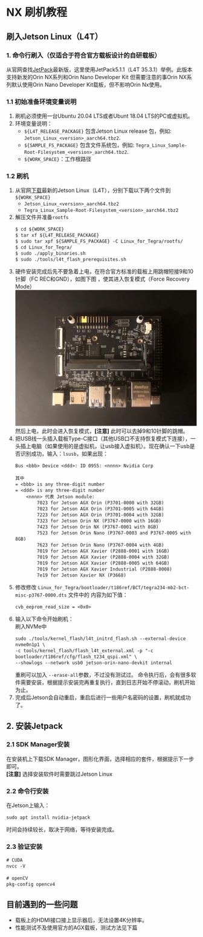 # NX 刷机教程
## 刷入Jetson Linux（L4T）
### 1. 命令行刷入（仅适合于符合官方载板设计的自研载板）
从官网查找[JetPack](https://developer.nvidia.com/embedded/jetpack-archive)最新版，这里使用JetPack5.1.1（L4T 35.3.1）举例。此版本支持新发的Orin NX系列和Orin Nano Developer Kit 但需要注意的事Orin NX系列默认使用Orin Nano Developer Kit载板，但不影响Orin Nx使用。 
### 1.1 初始准备环境变量说明
1. 刷机必须使用一台Ubuntu 20.04 LTS或者Ubunt 18.04 LTS的PC或虚拟机。  
2. 环境变量说明： 
    * `${L4T_RELEASE_PACKAGE}` 包含Jetson Linux release 包，例如: `Jetson_Linux_<version>_aarch64.tbz2`.
    * `${SAMPLE_FS_PACKAGE}` 包含文件系统包，例如: `Tegra_Linux_Sample-Root-Filesystem_<version>_aarch64.tbz2`.
    * `${WORK_SPACE}`：工作根路径

### 1.2 刷机
1. 从官网[下载](https://developer.nvidia.com/linux-tegra)最新的Jetson Linux（L4T），分别下载以下两个文件到`${WORK_SPACE}`
    * `Jetson_Linux_<version>_aarch64.tbz2`
    * `Tegra_Linux_Sample-Root-Filesystem_<version>_aarch64.tbz2`
2. 解压文件并准备`rootfs`
    ```
    $ cd ${WORK_SPACE}
    $ tar xf ${L4T_RELEASE_PACKAGE}
    $ sudo tar xpf ${SAMPLE_FS_PACKAGE} -C Linux_for_Tegra/rootfs/
    $ cd Linux_for_Tegra/
    $ sudo ./apply_binaries.sh
    $ sudo ./tools/l4t_flash_prerequisites.sh
    ```
3. 硬件安装完成后先不要急着上电，在符合官方标准的载板上用跳帽短接9和10针脚（FC REC和GND），如图下图 ，使其进入恢复模式（Force Recovery Mode）  
![](../resources/recovery_mode.png)   
然后上电，此时会进入恢复模式，**[注意]** 此时可以去掉9和10针脚的跳帽。
4. 把USB线一头插入载板Type-C接口（其他USB口不支持恢复模式下连接），一头插上电脑（如果使用的是虚拟机，让usb接入虚拟机）。现在确认一下usb是否识别成功，输入：`lsusb`，如果出现：
    ```
    Bus <bbb> Device <ddd>: ID 0955: <nnnn> Nvidia Corp 

    其中
    = <bbb> is any three-digit number
    = <ddd> is any three-digit number
        <nnnn> 代表 Jetson module:
            7023 for Jetson AGX Orin (P3701-0000 with 32GB)
            7023 for Jetson AGX Orin (P3701-0005 with 64GB)
            7223 for Jetson AGX Orin (P3701-0004 with 32GB)
            7323 for Jetson Orin NX (P3767-0000 with 16GB)
            7423 for Jetson Orin NX (P3767-0001 with 8GB)
            7523 for Jetson Orin Nano (P3767-0003 and P3767-0005 with 8GB)
            7623 for Jetson Orin Nano (P3767-0004 with 4GB)
            7019 for Jetson AGX Xavier (P2888-0001 with 16GB)
            7019 for Jetson AGX Xavier (P2888-0004 with 32GB)
            7019 for Jetson AGX Xavier (P2888-0005 with 64GB)
            7019 for Jetson AGX Xavier Industrial (P2888-0008)
            7e19 for Jetson Xavier NX (P3668)
    ```
5. 修改修改 `Linux_for_Tegra/bootloader/t186ref/BCT/tegra234-mb2-bct-misc-p3767-0000.dts` 文件中的 内容为如下值：
    ```
    cvb_eeprom_read_size = <0x0>
    ```
6. 输入以下命令开始刷机：  
    刷入NVMe中
    ```
    sudo ./tools/kernel_flash/l4t_initrd_flash.sh --external-device nvme0n1p1 \
    -c tools/kernel_flash/flash_l4t_external.xml -p "-c bootloader/t186ref/cfg/flash_t234_qspi.xml" \
    --showlogs --network usb0 jetson-orin-nano-devkit internal
    ```
    重刷可以加入 `--erase-all`参数，不过没有测试过。
    命令执行后，会有很多软件需要安装，根据提示安装完再重复执行，直到日志开始不停滚动，刷机开始为止。
7. 完成后Jetson会自动重启，重启后进行一些用户名密码的设置，刷机就成功了。
## 2. 安装Jetpack
### 2.1 SDK Manager安装
在安装机上下载SDK Manager，图形化界面，选择相应的套件，根据提示下一步即可。  
**[注意]** 选择安装软件时需要跳过Jetson Linux
### 2.2 命令行安装
在Jetson上输入：
```
sudo apt install nvidia-jetpack
```
时间会持续较长，取决于网络，等待安装完成。
### 2.3 验证安装
```
# CUDA
nvcc -V

# openCV
pkg-config opencv4
```

## 目前遇到的一些问题
* 载板上的HDMI接口接上显示器后，无法设置4K分辨率。
* 性能测试不及使用官方的AGX载板，测试方法见下篇